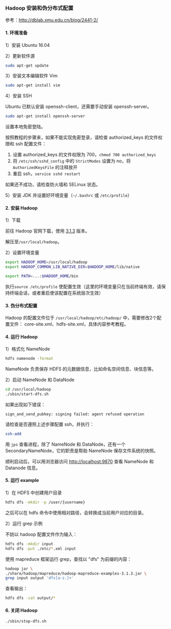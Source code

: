 ### Hadoop 安装和伪分布式配置

参考：http://dblab.xmu.edu.cn/blog/2441-2/

#### 1. 环境准备

1）安装 Ubuntu 16.04

2）更新软件源

```bash
sudo apt-get update
```

3）安装文本编辑软件 Vim

```bash
sudo apt-get install vim
```

4）安装 SSH

Ubuntu 已默认安装 openssh-client，还需要手动安装 openssh-server。

```bash
sudo apt-get install openssh-server
```

设置本地免密登陆。

按照教程的步骤来，如果不能实现免密登录，请检查 authorized_keys 的文件权限和 ssh 配置文件：

1. 设置 authorized_keys 的文件权限为 700，`chmod 700 authorized_keys`
2. 将 `/etc/ssh/sshd_config` 中的 `StrictModes` 设置为 no，将 `AuthorizedKeysFile` 的注释放开
3. 重启 ssh，`service sshd restart`

如果还不成功，请检查防火墙和 SELinux 状态。

5）安装 JDK 并设置好环境变量（`~/.bashrc` 或 `/etc/profile`）

#### 2. 安装 Hadoop

1）下载

前往 Hadoop 官网下载，使用 [3.1.3](https://hadoop.apache.org/release/3.1.3.html) 版本。

解压至`/usr/local/hadoop`。

2）设置环境变量

```bash
export HADOOP_HOME=/usr/local/hadoop
export HADOOP_COMMON_LIB_NATIVE_DIR=$HADOOP_HOME/lib/native

export PATH=...:$HADOOP_HOME/bin
```

执行`source /etc/profile` 使配置生效（这里的环境变量只在当前终端有效，请保持终端会话，或者重启使该配置在系统层次生效）

#### 3. 伪分布式配置

Hadoop 的配置文件位于 `/usr/local/hadoop/etc/hadoop/` 中，需要修改2个配置文件： core-site.xml、hdfs-site.xml，具体内容参考教程。

#### 4. 运行 Hadoop

1）格式化 NameNode

```bash
hdfs namenode -format
```

NameNode 负责保存 HDFS 的元数据信息，比如命名空间信息、块信息等。

2）启动 NameNode 和 DataNode

```bash
cd /usr/local/hadoop
./sbin/start-dfs.sh
```

如果出现如下错误：

```
sign_and_send_pubkey: signing failed: agent refused operation
```

请检查是否遵照上述步骤配置 ssh，并执行：

```bash
ssh-add
```

用 `jps` 查看进程，除了 NameNode 和 DataNode，还有一个 SecondaryNameNode，它的职责是帮助 NameNode 保存文件系统的快照。

顺利启动后，可以用浏览器访问 [http://localhost:9870](http://localhost:9870/) 查看 NameNode 和 Datanode 信息。

#### 5. 运行 example

1）在 HDFS 中创建用户目录

```bash
hdfs dfs -mkdir -p /user/{username}
```

之后可以在 hdfs 命令中使用相对路径，会转换成当前用户对应的目录。

2）运行 grep 示例

不妨以 hadoop 配置文件作为输入：

```bash
hdfs dfs -mkdir input
hdfs dfs -put ./etc/*.xml input
```

使用 mapreduce 框架运行 grep，查找以 "dfs" 为前缀的内容：

```bash
hadoop jar \
./share/hadoop/mapreduce/hadoop-mapreduce-examples-3.1.3.jar \ 
grep input output 'dfs[a-z.]+'
```

查看输出：

```bash
hdfs dfs -cat output/*
```

#### 6. 关闭 Hadoop

```bash
./sbin/stop-dfs.sh
```

